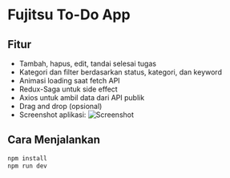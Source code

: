 # Fujitsu To-Do App

## Fitur

- Tambah, hapus, edit, tandai selesai tugas
- Kategori dan filter berdasarkan status, kategori, dan keyword
- Animasi loading saat fetch API
- Redux-Saga untuk side effect
- Axios untuk ambil data dari API publik
- Drag and drop (opsional)
- Screenshot aplikasi:
![Screenshot](screenshot.png)

## Cara Menjalankan

```bash
npm install
npm run dev
